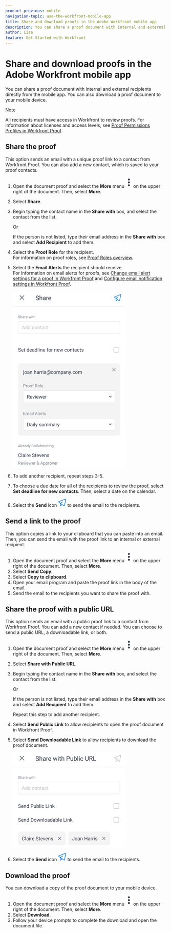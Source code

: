 ```yaml
---
product-previous: mobile
navigation-topic: use-the-workfront-mobile-app
title: Share and download proofs in the Adobe Workfront mobile app
description: You can share a proof document with internal and external recipients directly from the mobile app. You can also download a proof document to your mobile device.
author: Lisa
feature: Get Started with Workfront
---
```


# Share and download proofs in the Adobe Workfront mobile app

You can share a proof document with internal and external recipients directly from the mobile app. You can also download a proof document to your mobile device.

>[!NOTE]
>
>All recipients must have access in Workfront to review proofs. For information about licenses and access levels, see [Proof Permissions Profiles in Workfront Proof](../../../workfront-proof/wp-acct-admin/account-settings/proof-perm-profiles-in-wp.md).

## Share the proof

This option sends an email with a unique proof link to a contact from Workfront Proof. You can also add a new contact, which is saved to your proof contacts.

1. Open the document proof and select the **More** menu ![More menu](assets/mobile-verticalmoremenu-20x33.png) on the upper right of the document. Then, select **More**.
1. Select **Share**.
1. Begin typing the contact name in the **Share with** box, and select the contact from the list.

   Or

   If the person is not listed, type their email address in the **Share with** box and select **Add Recipient** to add them.

1. Select the **Proof Role** for the recipient.  
   For information on proof roles, see [Proof Roles overview](../../../review-and-approve-work/proofing/proofing-overview/proof-roles.md).
1. Select the **Email Alerts** the recipient should receive.  
   For information on email alerts for proofs, see [Change email alert settings for a proof in Workfront Proof](../../../workfront-proof/wp-emailsntfctns/email-alerts/change-email-alert-settings-wp.md) and [Configure email notification settings in Workfront Proof](../../../workfront-proof/wp-emailsntfctns/email-alerts/config-email-notification-settings-wp.md).

   ![Share screen](assets/mobile-shareproof-350x551.png)

1. To add another recipient, repeat steps 3-5.
1. To choose a due date for all of the recipients to review the proof, select **Set deadline for new contacts**. Then, select a date on the calendar.
1. Select the **Send** icon ![Send icon](assets/mobile-send-icon-25x26.png) to send the email to the recipients.

## Send a link to the proof

This option copies a link to your clipboard that you can paste into an email. Then, you can send the email with the proof link to an internal or external recipient.

1. Open the document proof and select the **More** menu ![More menu](assets/mobile-verticalmoremenu-20x33.png) on the upper right of the document. Then, select **More**.
1. Select **Send Copy**.
1. Select **Copy to clipboard**.
1. Open your email program and paste the proof link in the body of the email.
1. Send the email to the recipients you want to share the proof with.

## Share the proof with a public URL

This option sends an email with a public proof link to a contact from Workfront Proof. You can add a new contact if needed. You can choose to send a public URL, a downloadable link, or both.

1. Open the document proof and select the **More** menu ![More menu](assets/mobile-verticalmoremenu-20x33.png) on the upper right of the document. Then, select **More**.
1. Select **Share with Public URL**.
1. Begin typing the contact name in the **Share with** box, and select the contact from the list.

   Or

   If the person is not listed, type their email address in the **Share with** box and select **Add Recipient** to add them.

   Repeat this step to add another recipient.

1. Select **Send Public Link** to allow recipients to open the proof document in Workfront Proof.
1. Select **Send Downloadable Link** to allow recipients to download the proof document.

   ![Share with Public URL screen](assets/mobile-sharepublicurl-proof-350x296.png)

1. Select the **Send** icon ![Send icon](assets/mobile-send-icon-25x26.png) to send the email to the recipients.

## Download the proof

You can download a copy of the proof document to your mobile device.

1. Open the document proof and select the **More** menu ![More menu](assets/mobile-verticalmoremenu-20x33.png) on the upper right of the document. Then, select **More**.
1. Select **Download**.
1. Follow your device prompts to complete the download and open the document file.

